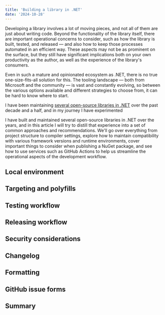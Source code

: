 ```yaml
---
title: 'Building a library in .NET'
date: '2024-10-28'
---
```


Developing a library involves a lot of moving pieces, and not all of them are just about writing code. Beyond the functionality of the library itself, there are important operational concerns to consider, such as how the library is built, tested, and released — and also how to keep those processes automated in an efficient way. These aspects may not be as prominent on the surface, but they still have significant implications both on your own productivity as the author, as well as the experience of the library's consumers.

Even in such a mature and opinionated ecosystem as .NET, there is no true one-size-fits-all solution for this. The tooling landscape — both from Microsoft and the community — is vast and constantly evolving, so between the various options available and different strategies to choose from, it can be hard to know where to start.

I have been maintaining [several open-source libraries in .NET](/projects) over the past decade and a half, and in my journey I have experimented

I have built and maintained several open-source libraries in .NET over the years, and in this article I will try to distill that experience into a set of common approaches and recommendations. We'll go over everything from project structure to compiler settings, explore how to maintain compatibility with various framework versions and runtime environments, cover important things to consider when publishing a NuGet package, and see how to use services such as GitHub Actions to help us streamline the operational aspects of the development workflow.

## Local environment

## Targeting and polyfills

## Testing workflow

## Releasing workflow

## Security considerations

## Changelog

## Formatting

## GitHub issue forms

## Summary
